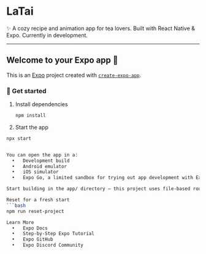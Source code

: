 # LaTai

✨ A cozy recipe and animation app for tea lovers. Built with React Native & Expo. Currently in development.

---

## Welcome to your Expo app 👋

This is an [Expo](https://expo.dev) project created with [`create-expo-app`](https://www.npmjs.com/package/create-expo-app).

### 🚀 Get started

1. Install dependencies

   ```bash
   npm install

2.	Start the app
  ```bash
  npx start
  
  
 You can open the app in a:
	•	Development build
	•	Android emulator
	•	iOS simulator
	•	Expo Go, a limited sandbox for trying out app development with Expo

Start building in the app/ directory — this project uses file-based routing.

Reset for a fresh start
  ```bash
npm run reset-project

Learn More
	•	Expo Docs
	•	Step-by-Step Expo Tutorial
	•	Expo GitHub
	•	Expo Discord Community
